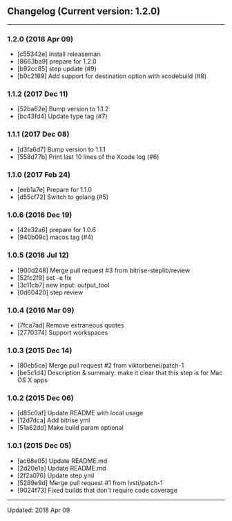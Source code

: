 ## Changelog (Current version: 1.2.0)

-----------------

### 1.2.0 (2018 Apr 09)

* [c55342e] install releaseman
* [8663ba9] prepare for 1.2.0
* [b92cc85] step update (#9)
* [b0c2189] Add support for destination option with xcodebuild (#8)

### 1.1.2 (2017 Dec 11)

* [52ba62e] Bump version to 1.1.2
* [bc43fd4] Update type tag (#7)

### 1.1.1 (2017 Dec 08)

* [d3fa6d7] Bump version to 1.1.1
* [558d77b] Print last 10 lines of the Xcode log (#6)

### 1.1.0 (2017 Feb 24)

* [eeb1a7e] Prepare for 1.1.0
* [d55cf72] Switch to golang (#5)

### 1.0.6 (2016 Dec 19)

* [42e32a6] prepare for 1.0.6
* [940b09c] macos tag (#4)

### 1.0.5 (2016 Jul 12)

* [900d248] Merge pull request #3 from bitrise-steplib/review
* [52fc2f9] set -e fix
* [3c11cb7] new input: output_tool
* [0d60420] step review

### 1.0.4 (2016 Mar 09)

* [7fca7ad] Remove extraneous quotes
* [2770374] Support workspaces

### 1.0.3 (2015 Dec 14)

* [80eb5ce] Merge pull request #2 from viktorbenei/patch-1
* [be5c1d4] Description & summary: make it clear that this step is for Mac OS X apps

### 1.0.2 (2015 Dec 06)

* [d85c0af] Update README with local usage
* [12d7dca] Add bitrise yml
* [51a62dd] Make build param optional

### 1.0.1 (2015 Dec 05)

* [ac68e05] Update README.md
* [2d20e1a] Update README.md
* [2f2a076] Update step.yml
* [5289e9d] Merge pull request #1 from lvsti/patch-1
* [9024f73] Fixed builds that don't require code coverage

-----------------

Updated: 2018 Apr 09